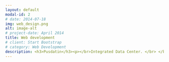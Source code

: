 ```yaml
---
layout: default
modal-id: 2
# date: 2014-07-18
img: web_design.png
alt: image-alt
# project-date: April 2014
title: Web development
# client: Start Bootstrap
# category: Web Development
description: <h3>Pusdatin</h3><p></br>Integrated Data Center. </br> </br><img src="img/portfolio/web_dev/pusdatin.jpg" class="img-responsive img-centered" alt="{{ post.alt }}"></br></br></p><h3>Trainer Management</h3><p></br></br></br></p> <h3>Multi-touch Couch Table</h3><p></br></br></br></p>
---
```

